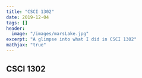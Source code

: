 ```yaml
---
title: "CSCI 1302"
date: 2019-12-04
tags: []
header: 
  image: "/images/marsLake.jpg"
excerpt: "A glimpse into what I did in CSCI 1302"
mathjax: "true"
---
```

## CSCI 1302
